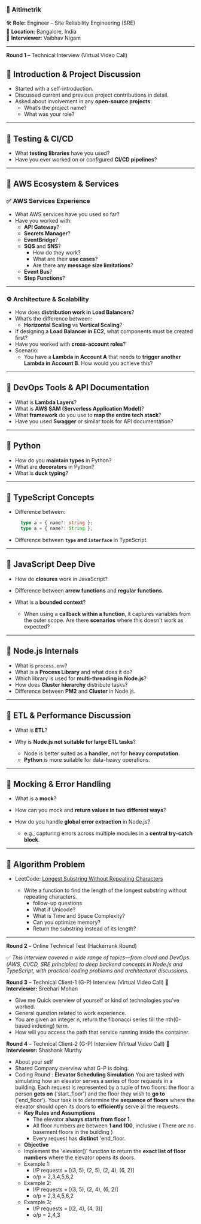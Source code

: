 ### 🏢 **Altimetrik**
🛠️ **Role:** Engineer – Site Reliability Engineering (SRE)  
📍 **Location:** Bangalore, India  
👤 **Interviewer:** Vaibhav Nigam

---
**Round 1** – Technical Interview (Virtual Video Call)

## 🔹 Introduction & Project Discussion

- Started with a self-introduction.
- Discussed current and previous project contributions in detail.
- Asked about involvement in any **open-source projects**:
  - What’s the project name?
  - What was your role?

---

## 🔹 Testing & CI/CD

- What **testing libraries** have you used?
- Have you ever worked on or configured **CI/CD pipelines**?

---

## 🔹 AWS Ecosystem & Services

### ✅ AWS Services Experience

- What AWS services have you used so far?
- Have you worked with:
  - **API Gateway**?
  - **Secrets Manager**?
  - **EventBridge**?
  - **SQS** and **SNS**?
    - How do they work?
    - What are their **use cases**?
    - Are there any **message size limitations**?
  - **Event Bus**?
  - **Step Functions**?

---

### ⚙️ Architecture & Scalability

- How does **distribution work in Load Balancers**?
- What’s the difference between:
  - **Horizontal Scaling** vs **Vertical Scaling**?
- If designing a **Load Balancer in EC2**, what components must be created first?
- Have you worked with **cross-account roles**?
- Scenario:
  - You have a **Lambda in Account A** that needs to **trigger another Lambda in Account B**. How would you achieve this?

---

## 🔹 DevOps Tools & API Documentation

- What is **Lambda Layers**?
- What is **AWS SAM (Serverless Application Model)**?
- What **framework** do you use to **map the entire tech stack**?
- Have you used **Swagger** or similar tools for API documentation?

---

## 🔹 Python

- How do you **maintain types** in Python?
- What are **decorators** in Python?
- What is **duck typing**?

---

## 🔹 TypeScript Concepts

- Difference between:
  ```ts
    type a = { name?: string };
    type a = { name?: String };
    ```

- Difference between **`type` and `interface`** in TypeScript.

---

## 🔹 JavaScript Deep Dive

* How do **closures** work in JavaScript?
* Difference between **arrow functions** and **regular functions**.
* What is a **bounded context**?

  * When using a **callback within a function**, it captures variables from the outer scope. Are there **scenarios** where this doesn't work as expected?

---

## 🔹 Node.js Internals

* What is `process.env`?
* What is a **Process Library** and what does it do?
* Which library is used for **multi-threading in Node.js**?
* How does **Cluster hierarchy** distribute tasks?
* Difference between **PM2** and **Cluster** in Node.js.

---

## 🔹 ETL & Performance Discussion

* What is **ETL**?
* Why is **Node.js not suitable for large ETL tasks**?

  * Node is better suited as a **handler**, not for **heavy computation**.
  * **Python** is more suitable for data-heavy operations.

---

## 🔹 Mocking & Error Handling

* What is a **mock**?
* How can you mock and **return values in two different ways**?
* How do you handle **global error extraction** in Node.js?

  * e.g., capturing errors across multiple modules in a **central try-catch block**.

---

## 🔹 Algorithm Problem

* LeetCode: [Longest Substring Without Repeating Characters](https://leetcode.com/problems/longest-substring-without-repeating-characters/)

  * Write a function to find the length of the longest substring without repeating characters.
    * follow-up questions
    * What if Unicode?
    * What is Time and Space Complexity?
    * Can you optimize memory?
    * Return the substring instead of its length?



---
**Round 2** – Online Technical Test (Hackerrank Round)

✅ *This interview covered a wide range of topics—from cloud and DevOps (AWS, CI/CD, SRE principles) to deep backend concepts in Node.js and TypeScript, with practical coding problems and architectural discussions.*

**Round 3** – Technical Client-1 (G-P) Interview (Virtual Video Call)
👤 **Interviewer:** Sreehari Mohan

- Give me Quick overview of yourself or kind of technologies you've worked.
- General question related to work experience.
- You are given an integer n, return the fibonacci series till the nth(0-based indexing) term.
- How will you access the path that service running inside the container.

**Round 4** – Technical Client-2 (G-P) Interview (Virtual Video Call)
👤 **Interviewer:** Shashank Murthy

- About your self
- Shared Company overview what G-P is doing.
- Coding Round : **Elevator Scheduling Simulation**
  You are tasked with simulating how an elevator serves a series of floor requests in a building.
  Each request is represented by a tuple of two floors: the floor a person **gets on** ('start_floor') and the floor they wish to **go to** ('end_floor'). 
  Your task is to determine the **sequence of floors** where the elevator should open its doors to **efficiently** serve all the requests.
  - **Key Rules and Assumptions**
    - The elevator **always starts from floor 1**.
    - All floor numbers are between **1 and 100**, inclusive ( There are no basement floors in the building )
    - Every request has **distinct** 'end_floor.
  - **Objective**
  - Implement the 'elevator()' function to return the **exact list of floor numbers** where the elevator opens its doors.
  - Example 1:
    - I/P requests = [(3, 5), (2, 5), (2, 4), (6, 2)]
    - o/p =  2,3,4,5,6,2
  - Example 2:
    - I/P requests = [(3, 5), (2, 4), (6, 2)]
    - o/p =  2,3,4,5,6,2
  - Example 3:
    - I/P requests = [(2, 4), (4, 3)]
    - o/p =  2,4,3